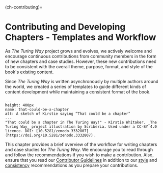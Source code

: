 (ch-contributing)=
# Contributing and Developing Chapters - Templates and Workflow

As _The Turing Way_ project grows and evolves, we actively welcome and encourage continuous contributions from community members in the form of new chapters and case studies. However, these new contributions need to be consistent with the overall theme, purpose, format, and style of the book's existing content.

Since _The Turing Way_ is written asynchronously by multiple authors around the world, we created a series of templates to guide different kinds of content development while maintaining a consistent format of the book.

```{figure} ../figures/that-could-be-a-chapter.jpg
---
height: 400px
name: that-could-be-a-chapter
alt: A sketch of Kirstie saying “That could be a chapter”
---
"That could be a chapter in The Turing Way!" - Kirstie Whitaker. _The Turing Way_ project illustration by Scriberia. Used under a CC-BY 4.0 licence. DOI: [10.5281/zenodo.3332807](https://doi.org/10.5281/zenodo.3332807).
```

This chapter provides a brief overview of the workflow for writing chapters and case studies for _The Turing Way_. We encourage you to read through and follow the recommendations if you wish to make a contribution. Also, ensure that you read our [Contributor Guidelines](https://github.com/alan-turing-institute/the-turing-way/blob/main/CONTRIBUTING.md) in addition to our [style](https://the-turing-way.netlify.app/community-handbook/style.html) and [consistency](https://the-turing-way.netlify.app/community-handbook/consistency.html) recommendations as you prepare your contributions.
